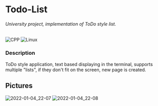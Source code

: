 # Todo-List
###### University project, implementation of ToDo style list. 
![CPP](https://img.shields.io/badge/C++-Solutions-blue.svg?style=flat&logo=c%2B%2B)
![Linux](https://img.shields.io/badge/os-linux-brightgreen)

### Description
ToDo style application, text based displaying in the terminal, supports multiple "lists", if they don't fit on the screen, new page is created.


## Pictures 
![2022-01-04_22-07](https://user-images.githubusercontent.com/11234896/148124588-3bcc3e17-a5c4-499c-897c-b54018c02529.png)
![2022-01-04_22-08](https://user-images.githubusercontent.com/11234896/148124625-6cac17ee-908b-426c-af57-e199a88ff970.png)
